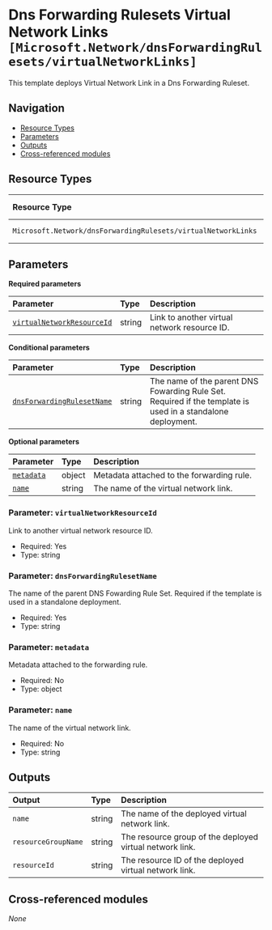 # Dns Forwarding Rulesets Virtual Network Links `[Microsoft.Network/dnsForwardingRulesets/virtualNetworkLinks]`

This template deploys Virtual Network Link in a Dns Forwarding Ruleset.

## Navigation

- [Resource Types](#Resource-Types)
- [Parameters](#Parameters)
- [Outputs](#Outputs)
- [Cross-referenced modules](#Cross-referenced-modules)

## Resource Types

| Resource Type | API Version |
| :-- | :-- |
| `Microsoft.Network/dnsForwardingRulesets/virtualNetworkLinks` | [2022-07-01](https://learn.microsoft.com/en-us/azure/templates/Microsoft.Network/2022-07-01/dnsForwardingRulesets/virtualNetworkLinks) |

## Parameters

**Required parameters**

| Parameter | Type | Description |
| :-- | :-- | :-- |
| [`virtualNetworkResourceId`](#parameter-virtualnetworkresourceid) | string | Link to another virtual network resource ID. |

**Conditional parameters**

| Parameter | Type | Description |
| :-- | :-- | :-- |
| [`dnsForwardingRulesetName`](#parameter-dnsforwardingrulesetname) | string | The name of the parent DNS Fowarding Rule Set. Required if the template is used in a standalone deployment. |

**Optional parameters**

| Parameter | Type | Description |
| :-- | :-- | :-- |
| [`metadata`](#parameter-metadata) | object | Metadata attached to the forwarding rule. |
| [`name`](#parameter-name) | string | The name of the virtual network link. |

### Parameter: `virtualNetworkResourceId`

Link to another virtual network resource ID.

- Required: Yes
- Type: string

### Parameter: `dnsForwardingRulesetName`

The name of the parent DNS Fowarding Rule Set. Required if the template is used in a standalone deployment.

- Required: Yes
- Type: string

### Parameter: `metadata`

Metadata attached to the forwarding rule.

- Required: No
- Type: object

### Parameter: `name`

The name of the virtual network link.

- Required: No
- Type: string


## Outputs

| Output | Type | Description |
| :-- | :-- | :-- |
| `name` | string | The name of the deployed virtual network link. |
| `resourceGroupName` | string | The resource group of the deployed virtual network link. |
| `resourceId` | string | The resource ID of the deployed virtual network link. |

## Cross-referenced modules

_None_
